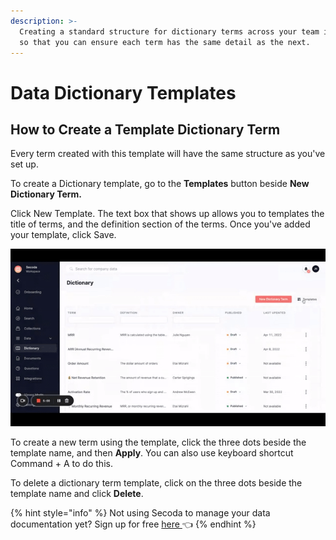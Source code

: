 ```yaml
---
description: >-
  Creating a standard structure for dictionary terms across your team is helpful
  so that you can ensure each term has the same detail as the next.
---
```


# Data Dictionary Templates

## How to Create a Template Dictionary Term

Every term created with this template will have the same structure as you've set up.&#x20;

To create a Dictionary template, go to the **Templates** button beside **New Dictionary Term.**&#x20;

Click New Template. The text box that shows up allows you to templates the title of terms, and the definition section of the terms. Once you've added your template, click Save.

![](<../../.gitbook/assets/ezgif.com-gif-maker (5).gif>)

To create a new term using the template, click the three dots beside the template name, and then **Apply**. You can also use keyboard shortcut Command + A to do this.&#x20;

To delete a dictionary term template, click on the three dots beside the template name and click **Delete**.&#x20;

{% hint style="info" %}
Not using Secoda to manage your data documentation yet? Sign up for free [here ](http://app.secoda.co/)👈
{% endhint %}
